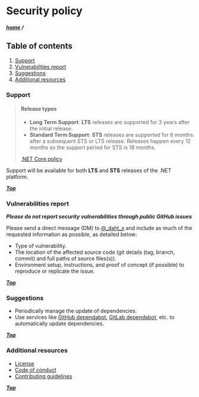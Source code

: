 # Security policy

***[home](./readme.md) /***

## Table of contents

1. [Support](#support)
2. [Vulnerabilities report](#vulnerabilities-report)
3. [Suggestions](#suggestions)
4. [Additional resources](#additional-resources)

### Support

> #### Release types
>
> - **Long Term Support**: **LTS** releases are supported for 3 years after the initial release.
> - **Standard Term Support**: **STS** releases are supported for 6 months after a subsequent STS or LTS release.
Releases happen every 12 months so the support period for STS is 18 months.
>
> [.NET Core policy](https://dotnet.microsoft.com/en-us/platform/support/policy/dotnet-core)

Support will be available for both **LTS** and **STS** releases of the .NET platform.

***[Top](#security-policy)***

### Vulnerabilities report

***Please do not report security vulnerabilities through public GitHub issues***

Please send a direct message (DM) to [@_daht_x](https://x.com/_daht_x) and include as much of the requested information
as possible, as detailed below:

- Type of vulnerability.
- The location of the affected source code (git details (tag, branch, commit) and full paths of source files(s)).
- Environment setup, instructions, and proof of concept (if possible) to reproduce or replicate the issue.

***[Top](#security-policy)***

### Suggestions

- Periodically manage the update of dependencies.
- Use services like [GitHub dependabot](https://docs.github.com/en/code-security/dependabot), [GitLab dependabot](https://dependabot-gitlab.gitlab.io/dependabot/),
etc. to automatically update dependencies.

***[Top](#security-policy)***

### Additional resources

- [License](./license)
- [Code of conduct](./code-of-conduct.md)
- [Contributing guidelines](./contributing.md)

***[Top](#security-policy)***
